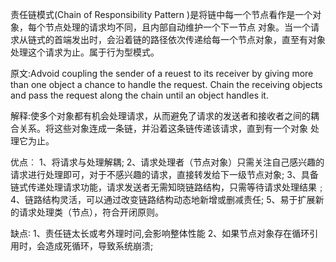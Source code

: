 责任链模式(Chain of Responsibility Pattern )是将链中每一个节点看作是一个对象，每个节点处理的请求均不同，且内部自动维护一个下一节点
对象。当一个请求从链式的首端发出时，会沿着链的路径依次传递给每一个节点对象，直至有对象处理这个请求为止。属于行为型模式。

原文:Advoid coupling the sender of a reuest to its receiver by giving more than one object a chance to handle the 
request. Chain the receiving objects and pass the request along the chain until an object handles it.

解释:使多个对象都有机会处理请求，从而避免了请求的发送者和接收者之间的耦合关系。将这些对象连成一条链，并沿着这条链传递该请求，直到有一个对象
处理它为止。


优点︰
1、将请求与处理解耦;
2、请求处理者（节点对象）只需关注自己感兴趣的请求进行处理即可，对于不感兴趣的请求，直接转发给下一级节点对象;
3、具备链式传递处理请求功能，请求发送者无需知晓链路结构，只需等待请求处理结果﹔
4、链路结构灵活，可以通过改变链路结构动态地新增或删减责任;
5、易于扩展新的请求处理类（节点），符合开闭原则。

缺点∶
1、责任链太长或考外理时问,会影响整体性能
2、如果节点对象存在循环引用时，会造成死循环，导致系统崩溃;
